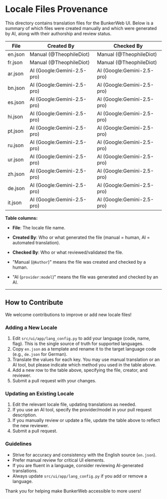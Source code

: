 # Locale Files Provenance

This directory contains translation files for the BunkerWeb UI. Below is a summary of which files were created manually and which were generated by AI, along with their authorship and review status.

| File    | Created By                 | Checked By                 |
| ------- | -------------------------- | -------------------------- |
| en.json | Manual (@TheophileDiot)    | Manual (@TheophileDiot)    |
| fr.json | Manual (@TheophileDiot)    | Manual (@TheophileDiot)    |
| ar.json | AI (Google:Gemini-2.5-pro) | AI (Google:Gemini-2.5-pro) |
| bn.json | AI (Google:Gemini-2.5-pro) | AI (Google:Gemini-2.5-pro) |
| es.json | AI (Google:Gemini-2.5-pro) | AI (Google:Gemini-2.5-pro) |
| hi.json | AI (Google:Gemini-2.5-pro) | AI (Google:Gemini-2.5-pro) |
| pt.json | AI (Google:Gemini-2.5-pro) | AI (Google:Gemini-2.5-pro) |
| ru.json | AI (Google:Gemini-2.5-pro) | AI (Google:Gemini-2.5-pro) |
| ur.json | AI (Google:Gemini-2.5-pro) | AI (Google:Gemini-2.5-pro) |
| zh.json | AI (Google:Gemini-2.5-pro) | AI (Google:Gemini-2.5-pro) |
| de.json | AI (Google:Gemini-2.5-pro) | AI (Google:Gemini-2.5-pro) |
| it.json | AI (Google:Gemini-2.5-pro) | AI (Google:Gemini-2.5-pro) |

**Table columns:**
- **File**: The locale file name.
- **Created By**: Who or what generated the file (manual = human, AI = automated translation).
- **Checked By**: Who or what reviewed/validated the file.

- "Manual (`@Author`)" means the file was created and checked by a human.
- "AI (`provider:model`)" means the file was generated and checked by an AI.

---

## How to Contribute

We welcome contributions to improve or add new locale files!

### Adding a New Locale
1. Edit `src/ui/app/lang_config.py` to add your language (code, name, flag). This is the single source of truth for supported languages.
2. Copy `en.json` as a template and rename it to the target language code (e.g., `de.json` for German).
3. Translate the values for each key. You may use manual translation or an AI tool, but please indicate which method you used in the table above.
4. Add a new row to the table above, specifying the file, creator, and reviewer.
5. Submit a pull request with your changes.

### Updating an Existing Locale
1. Edit the relevant locale file, updating translations as needed.
2. If you use an AI tool, specify the provider/model in your pull request description.
3. If you manually review or update a file, update the table above to reflect the new reviewer.
4. Submit a pull request.

### Guidelines
- Strive for accuracy and consistency with the English source (`en.json`).
- Prefer manual review for critical UI elements.
- If you are fluent in a language, consider reviewing AI-generated translations.
- Always update `src/ui/app/lang_config.py` if you add or remove a language.

Thank you for helping make BunkerWeb accessible to more users!
